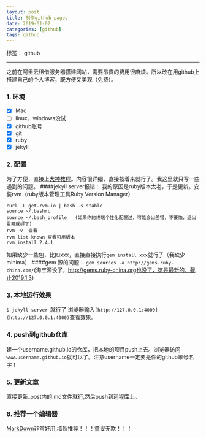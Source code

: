 ```yaml
---
layout: post
title: 制作github pages
date: 2019-01-02
categories: [github]
tags: github
---
```

<!--more-->


标签： github

---

之前在阿里云租借服务器搭建网站，需要昂贵的费用很麻烦。所以改在用github上搭建自己的个人博客，既方便又美观（免费）。
    
### 1. 环境 

- [x] Mac
- [ ] linux、windows没试
- [x] github账号
- [x] git
- [x] ruby
- [x] jekyll

### 2. 配置
为了方便，直接上[大神教程](http://baixin.io/2016/10/jekyll_tutorials1/)。内容很详细，直接按着来就行了。我这里就只写一些遇到的问题。
####jekyll server报错：
我的原因是ruby版本太老，于是更新。安装rvm（ruby版本管理工具Ruby Version Manager）
```
curl -L get.rvm.io | bash -s stable
source ~/.bashrc  
source ~/.bash_profile   (如果你的终端个性化配置过，可能会出差错，不要怕，退出重开就好了)
rvm -v  查看
rvm list known 查看可用版本
rvm install 2.4.1
```
如果缺少一些包，比如xxx，直接直接执行`gem install xxx`就行了（我缺少 minima）
####gem 源的问题：
`gem sources -a http://gems.ruby-china.com/`(淘宝源没了，http://gems.ruby-china.org也没了，这是最新的，截止2019.1.3)

### 3. 本地运行效果
`$ jekyll server `就行了
浏览器输入`[http://127.0.0.1:4000](http://127.0.0.1:4000)`查看效果。

### 4. push到github仓库
建一个username.github.io的仓库，把本地的项目push上去。浏览器访问`www.username.github.io`就可以了。注意username一定要是你的github账号名字！

### 5. 更新文章
直接更新_post内的.md文件就行,然后push到远程库上。

### 6. 推荐一个编辑器
[MarkDown](https://www.zybuluo.com/mdeditor#)非常好用,墙裂推荐！！！童叟无欺！！！







